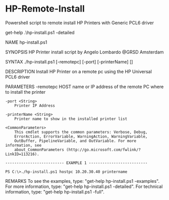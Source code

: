 # HP-Remote-Install
Powershell script to remote install HP Printers with Generic PCL6 driver



get-help .\hp-install.ps1 -detailed

NAME
    hp-install.ps1

SYNOPSIS
    HP Printer install script by Angelo Lombardo @GRSD Amsterdam


SYNTAX
    ./hp-install.ps1 [-remotepc] <String> [-port] <String> [-printerName] <String> [<CommonParameters>]


DESCRIPTION
    Install HP Printer on a remote pc using the HP Universal PCL6 driver


PARAMETERS
    -remotepc <String>
        HOST name or IP address of the remote PC where to install the printer

    -port <String>
        Printer IP Address

    -printerName <String>
        Printer name to show in the installed printer list

    <CommonParameters>
        This cmdlet supports the common parameters: Verbose, Debug,
        ErrorAction, ErrorVariable, WarningAction, WarningVariable,
        OutBuffer, PipelineVariable, and OutVariable. For more information, see
        about_CommonParameters (http://go.microsoft.com/fwlink/?LinkID=113216).

    -------------------------- EXAMPLE 1 --------------------------

    PS C:\>./hp-install.ps1 hostpc 10.20.30.40 printername




REMARKS
    To see the examples, type: "get-help hp-install.ps1 -examples".
    For more information, type: "get-help hp-install.ps1 -detailed".
    For technical information, type: "get-help hp-install.ps1 -full".

